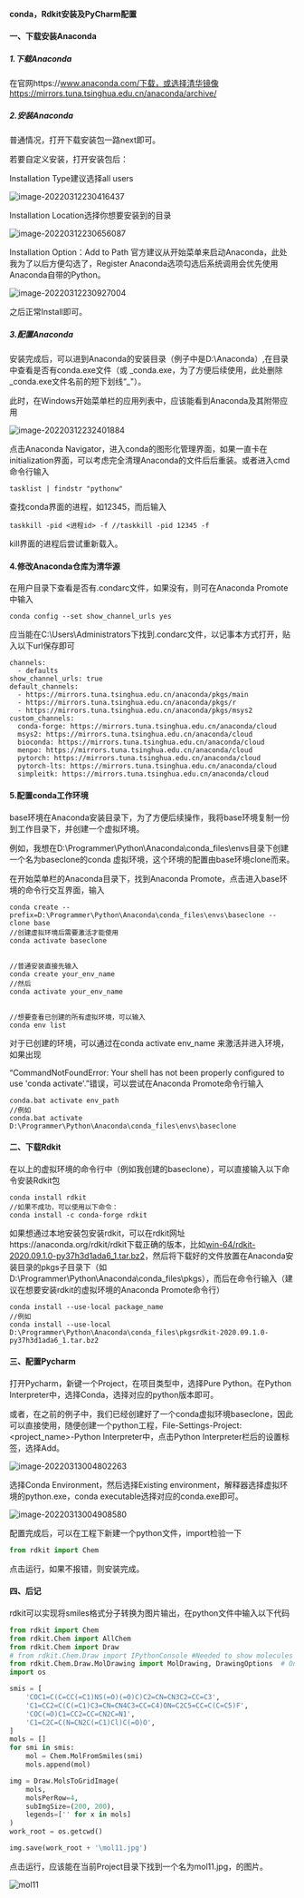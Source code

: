 #### conda，Rdkit安装及PyCharm配置

#### 一、下载安装Anaconda

##### 1.下载Anaconda

在官网https://www.anaconda.com/下载，或选择清华镜像https://mirrors.tuna.tsinghua.edu.cn/anaconda/archive/ 

##### 2.安装Anaconda

普通情况，打开下载安装包一路next即可。

若要自定义安装，打开安装包后：

Installation Type建议选择all users

![image-20220312230416437](C:\Users\Xiang_Duan\AppData\Roaming\Typora\typora-user-images\image-20220312230416437.png)

Installation Location选择你想要安装到的目录

![image-20220312230656087](C:\Users\Xiang_Duan\AppData\Roaming\Typora\typora-user-images\image-20220312230656087.png)

Installation Option：Add to Path 官方建议从开始菜单来启动Anaconda，此处我为了以后方便勾选了，Register Anaconda选项勾选后系统调用会优先使用Anaconda自带的Python。

![image-20220312230927004](C:\Users\Xiang_Duan\AppData\Roaming\Typora\typora-user-images\image-20220312230927004.png)

之后正常Install即可。

##### 3.配置Anaconda

安装完成后，可以进到Anaconda的安装目录（例子中是D:\Anaconda）,在目录中查看是否有conda.exe文件（或 _conda.exe，为了方便后续使用，此处删除 _conda.exe文件名前的短下划线“\_"）。

此时，在Windows开始菜单栏的应用列表中，应该能看到Anaconda及其附带应用

![image-20220312232401884](C:\Users\Xiang_Duan\AppData\Roaming\Typora\typora-user-images\image-20220312232401884.png)

点击Anaconda Navigator，进入conda的图形化管理界面，如果一直卡在initialization界面，可以考虑完全清理Anaconda的文件后后重装。或者进入cmd命令行输入

```
tasklist | findstr "pythonw"
```

查找conda界面的进程，如12345，而后输入

```
taskkill -pid <进程id> -f	//taskkill -pid 12345 -f
```

kill界面的进程后尝试重新载入。

#### 4.修改Anaconda仓库为清华源

在用户目录下查看是否有.condarc文件，如果没有，则可在Anaconda Promote中输入

```
conda config --set show_channel_urls yes
```

应当能在C:\Users\Administrators下找到.condarc文件，以记事本方式打开，贴入以下url保存即可

```
channels:
  - defaults
show_channel_urls: true
default_channels:
  - https://mirrors.tuna.tsinghua.edu.cn/anaconda/pkgs/main
  - https://mirrors.tuna.tsinghua.edu.cn/anaconda/pkgs/r
  - https://mirrors.tuna.tsinghua.edu.cn/anaconda/pkgs/msys2
custom_channels:
  conda-forge: https://mirrors.tuna.tsinghua.edu.cn/anaconda/cloud
  msys2: https://mirrors.tuna.tsinghua.edu.cn/anaconda/cloud
  bioconda: https://mirrors.tuna.tsinghua.edu.cn/anaconda/cloud
  menpo: https://mirrors.tuna.tsinghua.edu.cn/anaconda/cloud
  pytorch: https://mirrors.tuna.tsinghua.edu.cn/anaconda/cloud
  pytorch-lts: https://mirrors.tuna.tsinghua.edu.cn/anaconda/cloud
  simpleitk: https://mirrors.tuna.tsinghua.edu.cn/anaconda/cloud
```



#### 5.配置conda工作环境

base环境在Anaconda安装目录下，为了方便后续操作，我将base环境复制一份到工作目录下，并创建一个虚拟环境。

例如，我想在D:\Programmer\Python\Anaconda\conda_files\envs目录下创建一个名为baseclone的conda 虚拟环境，这个环境的配置由base环境clone而来。

在开始菜单栏的Anaconda目录下，找到Anaconda Promote，点击进入base环境的命令行交互界面，输入

```
conda create --prefix=D:\Programmer\Python\Anaconda\conda_files\envs\baseclone --clone base
//创建虚拟环境后需要激活才能使用
conda activate baseclone


//普通安装直接先输入
conda create your_env_name
//然后
conda activate your_env_name


//想要查看已创建的所有虚拟环境，可以输入
conda env list
```

对于已创建的环境，可以通过在conda activate env_name 来激活并进入环境，如果出现

“CommandNotFoundError: Your shell has not been properly configured to use 'conda activate'.”错误，可以尝试在Anaconda Promote命令行输入

```
conda.bat activate env_path
//例如
conda.bat activate D:\Programmer\Python\Anaconda\conda_files\envs\baseclone
```

#### 二、下载Rdkit

在以上的虚拟环境的命令行中（例如我创建的baseclone），可以直接输入以下命令安装Rdkit包

```
conda install rdkit
//如果不成功，可以使用以下命令：
conda install -c conda-forge rdkit
```

如果想通过本地安装包安装rdkit，可以在rdkit网址https://anaconda.org/rdkit/rdkit下载正确的版本，比如[win-64/rdkit-2020.09.1.0-py37h3d1ada6_1.tar.bz2](https://anaconda.org/rdkit/rdkit/2020.09.1.0/download/win-64/rdkit-2020.09.1.0-py37h3d1ada6_1.tar.bz2)，然后将下载好的文件放置在Anaconda安装目录的pkgs子目录下（如D:\Programmer\Python\Anaconda\conda_files\pkgs），而后在命令行输入（建议在想要安装rdkit的虚拟环境的Anaconda Promote命令行）

```
conda install --use-local package_name
//例如
conda install --use-local D:\Programmer\Python\Anaconda\conda_files\pkgsrdkit-2020.09.1.0-py37h3d1ada6_1.tar.bz2
```

#### 三、配置Pycharm

打开Pycharm，新键一个Project，在项目类型中，选择Pure Python。在Python Interpreter中，选择Conda，选择对应的python版本即可。

或者，在之前的例子中，我们已经创建好了一个conda虚拟环境baseclone，因此可以直接使用，随便创建一个python工程，File-Settings-Project:<project_name>-Python Interpreter中，点击Python Interpreter栏后的设置标签，选择Add。

![image-20220313004802263](C:\Users\Xiang_Duan\AppData\Roaming\Typora\typora-user-images\image-20220313004802263.png)

选择Conda Environment，然后选择Existing environment，解释器选择虚拟环境的python.exe，conda executable选择对应的conda.exe即可。

![image-20220313004908580](C:\Users\Xiang_Duan\AppData\Roaming\Typora\typora-user-images\image-20220313004908580.png)

配置完成后，可以在工程下新建一个python文件，import检验一下

```python
from rdkit import Chem
```

点击运行，如果不报错，则安装完成。

#### 四、后记

rdkit可以实现将smiles格式分子转换为图片输出，在python文件中输入以下代码

```python
from rdkit import Chem
from rdkit.Chem import AllChem
from rdkit.Chem import Draw
# from rdkit.Chem.Draw import IPythonConsole #Needed to show molecules
from rdkit.Chem.Draw.MolDrawing import MolDrawing, DrawingOptions  # Only needed if modifying defaults
import os

smis = [
    'COC1=C(C=CC(=C1)NS(=O)(=O)C)C2=CN=CN3C2=CC=C3',
    'C1=CC2=C(C(=C1)C3=CN=CN4C3=CC=C4)ON=C2C5=CC=C(C=C5)F',
    'COC(=O)C1=CC2=CC=CN2C=N1',
    'C1=C2C=C(N=CN2C(=C1)Cl)C(=O)O',
]
mols = []
for smi in smis:
    mol = Chem.MolFromSmiles(smi)
    mols.append(mol)

img = Draw.MolsToGridImage(
    mols,
    molsPerRow=4,
    subImgSize=(200, 200),
    legends=['' for x in mols]
)
work_root = os.getcwd()

img.save(work_root + '\mol11.jpg')

```

点击运行，应该能在当前Project目录下找到一个名为mol11.jpg，的图片。

![mol11](D:\mol11.jpg)

